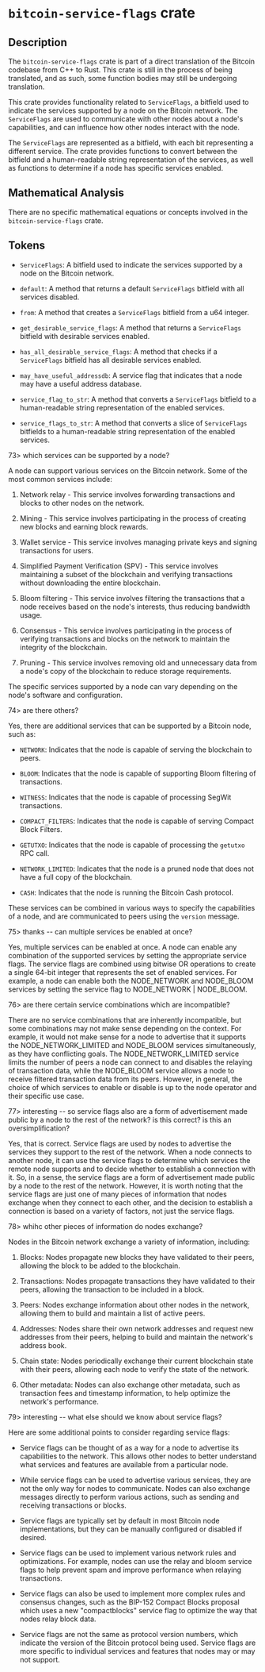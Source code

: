 # `bitcoin-service-flags` crate

## Description

The `bitcoin-service-flags` crate is part of
a direct translation of the Bitcoin
codebase from C++ to Rust. This crate is still in
the process of being translated, and as such, some
function bodies may still be undergoing
translation.

This crate provides functionality related to
`ServiceFlags`, a bitfield used to indicate the
services supported by a node on the Bitcoin
network. The `ServiceFlags` are used to
communicate with other nodes about a node's
capabilities, and can influence how other nodes
interact with the node.

The `ServiceFlags` are represented as a bitfield,
with each bit representing a different
service. The crate provides functions to convert
between the bitfield and a human-readable string
representation of the services, as well as
functions to determine if a node has specific
services enabled.

## Mathematical Analysis

There are no specific mathematical equations or
concepts involved in the `bitcoin-service-flags`
crate.

## Tokens

- `ServiceFlags`: A bitfield used to indicate the
  services supported by a node on the Bitcoin
  network.

- `default`: A method that returns a default
  `ServiceFlags` bitfield with all services
  disabled.

- `from`: A method that creates a `ServiceFlags`
  bitfield from a u64 integer.

- `get_desirable_service_flags`: A method that
  returns a `ServiceFlags` bitfield with desirable
  services enabled.

- `has_all_desirable_service_flags`: A method that
  checks if a `ServiceFlags` bitfield has all
  desirable services enabled.

- `may_have_useful_addressdb`: A service flag that
  indicates that a node may have a useful address
  database.

- `service_flag_to_str`: A method that converts
  a `ServiceFlags` bitfield to a human-readable
  string representation of the enabled services.

- `service_flags_to_str`: A method that converts
  a slice of `ServiceFlags` bitfields to
  a human-readable string representation of the
  enabled services.

73> which services can be supported by a node?

A node can support various services on the Bitcoin
network. Some of the most common services include:

1. Network relay - This service involves
   forwarding transactions and blocks to other
   nodes on the network.

2. Mining - This service involves participating in
   the process of creating new blocks and earning
   block rewards.

3. Wallet service - This service involves managing
   private keys and signing transactions for
   users.

4. Simplified Payment Verification (SPV) - This
   service involves maintaining a subset of the
   blockchain and verifying transactions without
   downloading the entire blockchain.

5. Bloom filtering - This service involves
   filtering the transactions that a node receives
   based on the node's interests, thus reducing
   bandwidth usage.

6. Consensus - This service involves participating
   in the process of verifying transactions and
   blocks on the network to maintain the integrity
   of the blockchain.

7. Pruning - This service involves removing old
   and unnecessary data from a node's copy of the
   blockchain to reduce storage requirements.

The specific services supported by a node can vary
depending on the node's software and
configuration.

74> are there others?

Yes, there are additional services that can be
supported by a Bitcoin node, such as:

- `NETWORK`: Indicates that the node is capable of
  serving the blockchain to peers.

- `BLOOM`: Indicates that the node is capable of
  supporting Bloom filtering of transactions.

- `WITNESS`: Indicates that the node is capable of
  processing SegWit transactions.

- `COMPACT_FILTERS`: Indicates that the node is
  capable of serving Compact Block Filters.

- `GETUTXO`: Indicates that the node is capable of
  processing the `getutxo` RPC call.

- `NETWORK_LIMITED`: Indicates that the node is
  a pruned node that does not have a full copy of
  the blockchain.

- `CASH`: Indicates that the node is running the
  Bitcoin Cash protocol.

These services can be combined in various ways to
specify the capabilities of a node, and are
communicated to peers using the `version` message.

75> thanks -- can multiple services be enabled at
once?

Yes, multiple services can be enabled at
once. A node can enable any combination of the
supported services by setting the appropriate
service flags. The service flags are combined
using bitwise OR operations to create a single
64-bit integer that represents the set of enabled
services. For example, a node can enable both the
NODE_NETWORK and NODE_BLOOM services by setting
the service flag to NODE_NETWORK | NODE_BLOOM.

76> are there certain service combinations which
are incompatible?

There are no service combinations that are
inherently incompatible, but some combinations may
not make sense depending on the context. For
example, it would not make sense for a node to
advertise that it supports the
NODE_NETWORK_LIMITED and NODE_BLOOM services
simultaneously, as they have conflicting
goals. The NODE_NETWORK_LIMITED service limits the
number of peers a node can connect to and disables
the relaying of transaction data, while the
NODE_BLOOM service allows a node to receive
filtered transaction data from its peers. However,
in general, the choice of which services to enable
or disable is up to the node operator and their
specific use case.

77> interesting -- so service flags also are
a form of advertisement made public by a node to
the rest of the network? is this correct? is this
an oversimplification?

Yes, that is correct. Service flags are used by
nodes to advertise the services they support to
the rest of the network. When a node connects to
another node, it can use the service flags to
determine which services the remote node supports
and to decide whether to establish a connection
with it. So, in a sense, the service flags are
a form of advertisement made public by a node to
the rest of the network. However, it is worth
noting that the service flags are just one of many
pieces of information that nodes exchange when
they connect to each other, and the decision to
establish a connection is based on a variety of
factors, not just the service flags.

78> whihc other pieces of information do nodes
exchange?

Nodes in the Bitcoin network exchange a variety of
information, including:

1. Blocks: Nodes propagate new blocks they have
   validated to their peers, allowing the block to
   be added to the blockchain.

2. Transactions: Nodes propagate transactions they
   have validated to their peers, allowing the
   transaction to be included in a block.

3. Peers: Nodes exchange information about other
   nodes in the network, allowing them to build
   and maintain a list of active peers.

4. Addresses: Nodes share their own network
   addresses and request new addresses from their
   peers, helping to build and maintain the
   network's address book.

5. Chain state: Nodes periodically exchange their
   current blockchain state with their peers,
   allowing each node to verify the state of the
   network.

6. Other metadata: Nodes can also exchange other
   metadata, such as transaction fees and
   timestamp information, to help optimize the
   network's performance.

79> interesting -- what else should we know about
service flags?

Here are some additional points to consider
regarding service flags:

- Service flags can be thought of as a way for
  a node to advertise its capabilities to the
  network. This allows other nodes to better
  understand what services and features are
  available from a particular node.

- While service flags can be used to advertise
  various services, they are not the only way for
  nodes to communicate. Nodes can also exchange
  messages directly to perform various actions,
  such as sending and receiving transactions or
  blocks.

- Service flags are typically set by default in
  most Bitcoin node implementations, but they can
  be manually configured or disabled if desired.

- Service flags can be used to implement various
  network rules and optimizations. For example,
  nodes can use the relay and bloom service flags
  to help prevent spam and improve performance
  when relaying transactions.

- Service flags can also be used to implement more
  complex rules and consensus changes, such as the
  BIP-152 Compact Blocks proposal which uses a new
  "compactblocks" service flag to optimize the way
  that nodes relay block data.

- Service flags are not the same as protocol
  version numbers, which indicate the version of
  the Bitcoin protocol being used. Service flags
  are more specific to individual services and
  features that nodes may or may not support.
